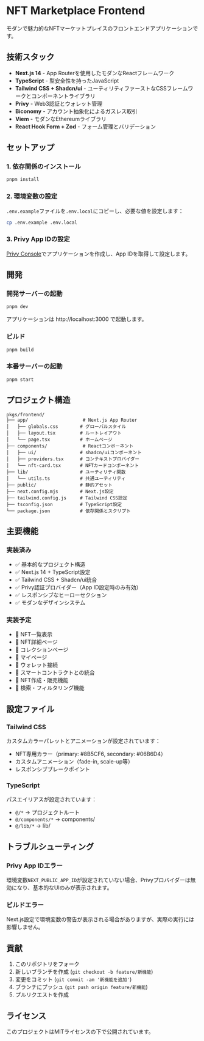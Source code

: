 # NFT Marketplace Frontend

モダンで魅力的なNFTマーケットプレイスのフロントエンドアプリケーションです。

## 技術スタック

- **Next.js 14** - App Routerを使用したモダンなReactフレームワーク
- **TypeScript** - 型安全性を持ったJavaScript
- **Tailwind CSS + Shadcn/ui** - ユーティリティファーストなCSSフレームワークとコンポーネントライブラリ
- **Privy** - Web3認証とウォレット管理
- **Biconomy** - アカウント抽象化によるガスレス取引
- **Viem** - モダンなEthereumライブラリ
- **React Hook Form + Zod** - フォーム管理とバリデーション

## セットアップ

### 1. 依存関係のインストール

```bash
pnpm install
```

### 2. 環境変数の設定

`.env.example`ファイルを`.env.local`にコピーし、必要な値を設定します：

```bash
cp .env.example .env.local
```

### 3. Privy App IDの設定

[Privy Console](https://console.privy.io)でアプリケーションを作成し、App IDを取得して設定します。

## 開発

### 開発サーバーの起動

```bash
pnpm dev
```

アプリケーションは http://localhost:3000 で起動します。

### ビルド

```bash
pnpm build
```

### 本番サーバーの起動

```bash
pnpm start
```

## プロジェクト構造

```
pkgs/frontend/
├── app/                    # Next.js App Router
│   ├── globals.css        # グローバルスタイル
│   ├── layout.tsx         # ルートレイアウト
│   └── page.tsx           # ホームページ
├── components/             # Reactコンポーネント
│   ├── ui/                # shadcn/uiコンポーネント
│   ├── providers.tsx      # コンテキストプロバイダー
│   └── nft-card.tsx       # NFTカードコンポーネント
├── lib/                   # ユーティリティ関数
│   └── utils.ts           # 共通ユーティリティ
├── public/                # 静的アセット
├── next.config.mjs        # Next.js設定
├── tailwind.config.js     # Tailwind CSS設定
├── tsconfig.json          # TypeScript設定
└── package.json           # 依存関係とスクリプト
```

## 主要機能

### 実装済み

- ✅ 基本的なプロジェクト構造
- ✅ Next.js 14 + TypeScript設定
- ✅ Tailwind CSS + Shadcn/ui統合
- ✅ Privy認証プロバイダー（App ID設定時のみ有効）
- ✅ レスポンシブなヒーローセクション
- ✅ モダンなデザインシステム

### 実装予定

- 🔄 NFT一覧表示
- 🔄 NFT詳細ページ
- 🔄 コレクションページ
- 🔄 マイページ
- 🔄 ウォレット接続
- 🔄 スマートコントラクトとの統合
- 🔄 NFT作成・販売機能
- 🔄 検索・フィルタリング機能

## 設定ファイル

### Tailwind CSS
カスタムカラーパレットとアニメーションが設定されています：
- NFT専用カラー（primary: #8B5CF6, secondary: #06B6D4）
- カスタムアニメーション（fade-in, scale-up等）
- レスポンシブブレークポイント

### TypeScript
パスエイリアスが設定されています：
- `@/*` → プロジェクトルート
- `@/components/*` → components/
- `@/lib/*` → lib/

## トラブルシューティング

### Privy App IDエラー
環境変数`NEXT_PUBLIC_APP_ID`が設定されていない場合、Privyプロバイダーは無効になり、基本的なUIのみが表示されます。

### ビルドエラー
Next.js設定で環境変数の警告が表示される場合がありますが、実際の実行には影響しません。

## 貢献

1. このリポジトリをフォーク
2. 新しいブランチを作成 (`git checkout -b feature/新機能`)
3. 変更をコミット (`git commit -am '新機能を追加'`)
4. ブランチにプッシュ (`git push origin feature/新機能`)
5. プルリクエストを作成

## ライセンス

このプロジェクトはMITライセンスの下で公開されています。
